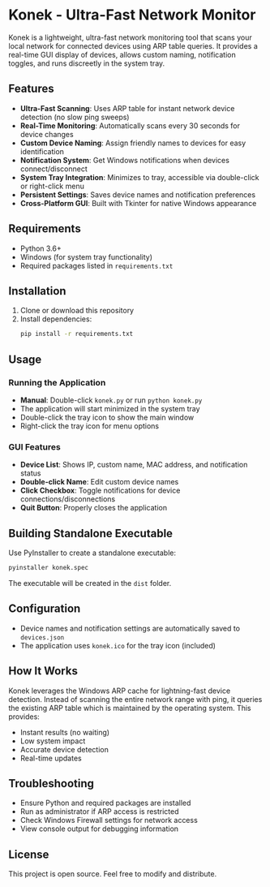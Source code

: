 # Konek - Ultra-Fast Network Monitor

Konek is a lightweight, ultra-fast network monitoring tool that scans your local network for connected devices using ARP table queries. It provides a real-time GUI display of devices, allows custom naming, notification toggles, and runs discreetly in the system tray.

## Features

- **Ultra-Fast Scanning**: Uses ARP table for instant network device detection (no slow ping sweeps)
- **Real-Time Monitoring**: Automatically scans every 30 seconds for device changes
- **Custom Device Naming**: Assign friendly names to devices for easy identification
- **Notification System**: Get Windows notifications when devices connect/disconnect
- **System Tray Integration**: Minimizes to tray, accessible via double-click or right-click menu
- **Persistent Settings**: Saves device names and notification preferences
- **Cross-Platform GUI**: Built with Tkinter for native Windows appearance

## Requirements

- Python 3.6+
- Windows (for system tray functionality)
- Required packages listed in `requirements.txt`

## Installation

1. Clone or download this repository
2. Install dependencies:
   ```bash
   pip install -r requirements.txt
   ```

## Usage

### Running the Application

- **Manual**: Double-click `konek.py` or run `python konek.py`
- The application will start minimized in the system tray
- Double-click the tray icon to show the main window
- Right-click the tray icon for menu options

### GUI Features

- **Device List**: Shows IP, custom name, MAC address, and notification status
- **Double-click Name**: Edit custom device names
- **Click Checkbox**: Toggle notifications for device connections/disconnections
- **Quit Button**: Properly closes the application

## Building Standalone Executable

Use PyInstaller to create a standalone executable:

```bash
pyinstaller konek.spec
```

The executable will be created in the `dist` folder.

## Configuration

- Device names and notification settings are automatically saved to `devices.json`
- The application uses `konek.ico` for the tray icon (included)

## How It Works

Konek leverages the Windows ARP cache for lightning-fast device detection. Instead of scanning the entire network range with ping, it queries the existing ARP table which is maintained by the operating system. This provides:

- Instant results (no waiting)
- Low system impact
- Accurate device detection
- Real-time updates

## Troubleshooting

- Ensure Python and required packages are installed
- Run as administrator if ARP access is restricted
- Check Windows Firewall settings for network access
- View console output for debugging information

## License

This project is open source. Feel free to modify and distribute.

